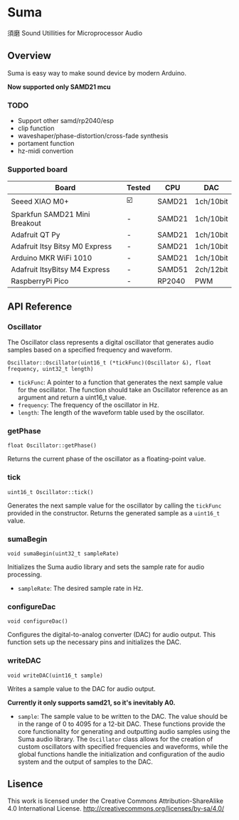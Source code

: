# Suma

須磨 Sound Utillities for Microprocessor Audio

## Overview

Suma is easy way to make sound device by modern Arduino.

**Now supported only SAMD21 mcu**


### TODO
- Support other samd/rp2040/esp
- clip function
- waveshaper/phase-distortion/cross-fade synthesis
- portament function
- hz-midi convertion

### Supported board

| Board                          | Tested | CPU    | DAC       |
| ------------------------------ | ------ | ------ | --------- |
| Seeed XIAO M0+                 | ☑️     | SAMD21 | 1ch/10bit |
| Sparkfun SAMD21 Mini Breakout  | -      | SAMD21 | 1ch/10bit |
| Adafruit QT Py                 | -      | SAMD21 | 1ch/10bit |
| Adafruit Itsy Bitsy M0 Express | -      | SAMD21 | 1ch/10bit |
| Arduino MKR WiFi 1010          | -      | SAMD21 | 1ch/10bit |
| Adafruit ItsyBitsy M4 Express  | -      | SAMD51 | 2ch/12bit |
| RaspberryPi Pico               | -      | RP2040 | PWM       |


## API Reference

### Oscillator

The Oscillator class represents a digital oscillator that generates audio samples based on a specified frequency and waveform.

```
Oscillator::Oscillator(uint16_t (*tickFunc)(Oscillator &), float frequency, uint32_t length)
```

- `tickFunc`: A pointer to a function that generates the next sample value for the oscillator. The function should take an Oscillator reference as an argument and return a uint16_t value.
- `frequency`: The frequency of the oscillator in Hz.
- `length`: The length of the waveform table used by the oscillator.

### getPhase

```
float Oscillator::getPhase()
```

Returns the current phase of the oscillator as a floating-point value.

### tick

```
uint16_t Oscillator::tick()
```

Generates the next sample value for the oscillator by calling the `tickFunc` provided in the constructor. Returns the generated sample as a `uint16_t` value.

### sumaBegin

```
void sumaBegin(uint32_t sampleRate)
```

Initializes the Suma audio library and sets the sample rate for audio processing.

- `sampleRate`: The desired sample rate in Hz.

### configureDac

```
void configureDac()
```

Configures the digital-to-analog converter (DAC) for audio output. This function sets up the necessary pins and initializes the DAC.

### writeDAC

```
void writeDAC(uint16_t sample)
```

Writes a sample value to the DAC for audio output.

**Currently it only supports samd21, so it's inevitably A0.**

- `sample`: The sample value to be written to the DAC. The value should be in the range of 0 to 4095 for a 12-bit DAC.
  These functions provide the core functionality for generating and outputting audio samples using the Suma audio library. The `Oscillator` class allows for the creation of custom oscillators with specified frequencies and waveforms, while the global functions handle the initialization and configuration of the audio system and the output of samples to the DAC.

## Lisence

This work is licensed under the Creative Commons Attribution-ShareAlike 4.0 International License.
http://creativecommons.org/licenses/by-sa/4.0/
